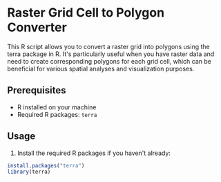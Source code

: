 # Raster Grid Cell to Polygon Converter

This R script allows you to convert a raster grid into polygons using the terra package in R. It's particularly useful when you have raster data and need to create corresponding polygons for each grid cell, which can be beneficial for various spatial analyses and visualization purposes.

## Prerequisites

- R installed on your machine
- Required R packages: `terra`

## Usage

1. Install the required R packages if you haven't already:

```R
install.packages("terra")
library(terra)
